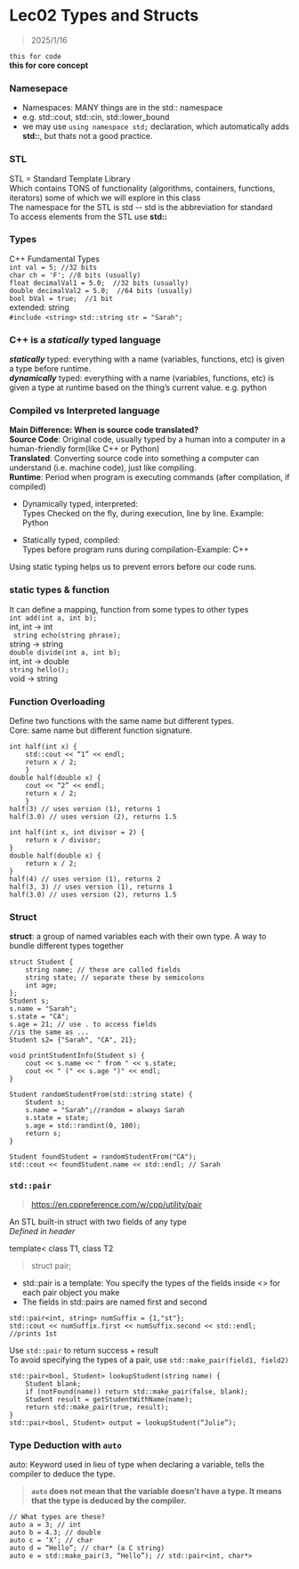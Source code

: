 # Lec02 Types and Structs
> 2025/1/16

`this for code`  
**this for core concept**  

### Namesepace
* Namespaces: MANY things are in the std:: namespace
* e.g. std::cout, std::cin, std::lower_bound
* we may use `using namespace std;` declaration, which automatically adds **std::**, but thats not a good practice.

### STL
STL = Standard Template Library  
Which contains TONS of functionality (algorithms, 
containers, functions, iterators) some of which we 
will explore in this class  
The namespace for the STL is std -- std is the abbreviation for standard  
To access elements from the STL use **std::**

### Types
C++ Fundamental Types  
```int val = 5; //32 bits```  
```char ch = 'F'; //8 bits (usually) ```  
```float decimalVal1 = 5.0;  //32 bits (usually)```  
```double decimalVal2 = 5.0;  //64 bits (usually)```  
```bool bVal = true;  //1 bit```  
extended: string  
```#include <string>```
```std::string str = "Sarah";```

### C++ is a *statically* typed language  
***statically*** typed: everything with a name (variables, functions, etc) is given a type before runtime.  
***dynamically*** typed: everything with a name (variables, functions, etc) is given a type at runtime 
based on the thing’s current value. e.g. python

### Compiled vs Interpreted language
**Main Difference: When is source code translated?**   
**Source Code**: Original code, usually typed by a human into a computer in a human-friendly form(like C++ or Python)  
**Translated**: Converting source code into something a computer can understand (i.e. machine code), just like compiling.  
**Runtime**: Period when program is executing commands (after compilation, if compiled)

* Dynamically typed, interpreted:  
Types Checked on the fly, during execution, line by line. Example: Python

* Statically typed, compiled:   
Types before program runs during compilation-Example: C++

Using static typing helps us to prevent errors before our 
code runs.

### static types & function
It can define a mapping, function from some types to other types  
```int add(int a, int b);```  
int, int -> int  
``` string echo(string phrase);```   
string -> string  
```double divide(int a, int b);```  
int, int -> double  
```string hello();```  
void -> string  

### Function Overloading
Define two functions with the same name but different types.  
Core: same name but different function signature.  

```
int half(int x) {  
	std::cout << “1” << endl;
	return x / 2;
	}
double half(double x) {
	cout << “2” << endl;
	return x / 2;
	}
half(3) // uses version (1), returns 1 
half(3.0) // uses version (2), returns 1.5
```

```
int half(int x, int divisor = 2) {
	return x / divisor;
}
double half(double x) {
	return x / 2;
}
half(4) // uses version (1), returns 2 
half(3, 3) // uses version (1), returns 1 
half(3.0) // uses version (2), returns 1.5
```

### Struct
**struct**: a group of named variables each with their own type. A way to bundle different types together  
```
struct Student {
	string name; // these are called fields
	string state; // separate these by semicolons
	int age;
};
Student s;
s.name = "Sarah"; 
s.state = "CA";
s.age = 21; // use . to access fields
//is the same as ...
Student s2= {"Sarah", "CA", 21};

void printStudentInfo(Student s) {
	cout << s.name << " from " << s.state;
	cout << " (" << s.age ")" << endl;
}

Student randomStudentFrom(std::string state) {
	Student s;
	s.name = "Sarah";//random = always Sarah
	s.state = state;
	s.age = std::randint(0, 100);
	return s;
}

Student foundStudent = randomStudentFrom("CA");
std::cout << foundStudent.name << std::endl; // Sarah
```

### `std::pair`
> https://en.cppreference.com/w/cpp/utility/pair

An STL built-in struct with two fields of any type  
*Defined in header <utility>*  

template<
	class T1,
	class T2
> struct pair;
  

* std::pair is a template: You specify the types of the fields inside <> for each pair object you make  
* The fields in std::pairs are named first and second

```
std::pair<int, string> numSuffix = {1,"st"};
std::cout << numSuffix.first << numSuffix.second << std::endl; //prints 1st
```  
Use `std::pair` to return success + result  
To avoid specifying the types of a pair, use `std::make_pair(field1, field2)`  
```
std::pair<bool, Student> lookupStudent(string name) {
	Student blank;
	if (notFound(name)) return std::make_pair(false, blank);
	Student result = getStudentWithName(name);
	return std::make_pair(true, result);
}
std::pair<bool, Student> output = lookupStudent(“Julie”);
```  

### Type Deduction with `auto`
auto: Keyword used in lieu of type when declaring a variable, tells the compiler to deduce the type.  
> **`auto` does not mean that the variable doesn’t have a type. It means that the type is deduced by the compiler.**    

```
// What types are these?
auto a = 3; // int
auto b = 4.3; // double
auto c = ‘X’; // char
auto d = “Hello”; // char* (a C string)
auto e = std::make_pair(3, “Hello”); // std::pair<int, char*>
```  
